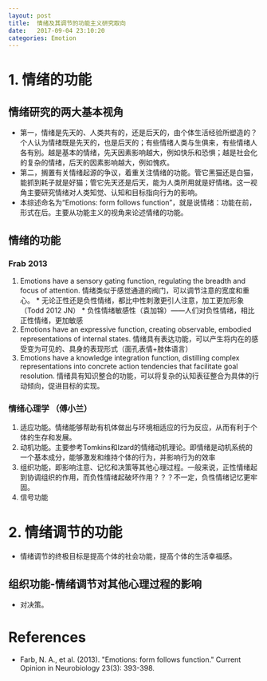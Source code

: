 ```yaml
---
layout: post
title:  情绪及其调节的功能主义研究取向
date:   2017-09-04 23:10:20
categories: Emotion
---
```



# 1. 情绪的功能

## 情绪研究的两大基本视角
* 第一，情绪是先天的、人类共有的，还是后天的，由个体生活经验所塑造的？
  个人认为情绪既是先天的，也是后天的；有些情绪人类与生俱来，有些情绪人各有别。越是基本的情绪，先天因素影响越大，例如快乐和恐惧；越是社会化的复杂的情绪，后天的因素影响越大，例如愧疚。
* 第二，搁置有关情绪起源的争议，着重关注情绪的功能。管它黑猫还是白猫，能抓到耗子就是好猫；管它先天还是后天，能为人类所用就是好情绪。这一视角主要研究情绪对人类知觉、认知和目标指向行为的影响。
* 本综述命名为“Emotions: form follows function”，就是说情绪：功能在前，形式在后。主要从功能主义的视角来论述情绪的功能。

## 情绪的功能

### Frab 2013

1. Emotions have a sensory gating function, regulating the breadth and focus of attention. 情绪类似于感觉通道的阀门，可以调节注意的宽度和重心。
       * 无论正性还是负性情绪，都比中性刺激更引人注意，加工更加形象（Todd 2012 JN）
       * 负性情绪敏感性（袁加锦）——人们对负性情绪，相比正性情绪，更加敏感
2. Emotions have an expressive function, creating observable, embodied representations of internal states. 情绪具有表达功能，可以产生将内在的感受变为可见的、具身的表现形式（面孔表情+肢体语言）
3. Emotions have a knowledge integration function, distilling complex representations into concrete action tendencies that facilitate goal resolution. 情绪具有知识整合的功能，可以将复杂的认知表征整合为具体的行动倾向，促进目标的实现。

### 情绪心理学 （傅小兰）
1. 适应功能。情绪能够帮助有机体做出与环境相适应的行为反应，从而有利于个体的生存和发展。
2. 动机功能。主要参考Tomkins和Izard的情绪动机理论。即情绪是动机系统的一个基本成分，能够激发和维持个体的行为，并影响行为的效率
3. 组织功能，即影响注意、记忆和决策等其他心理过程。一般来说，正性情绪起到协调组织的作用，而负性情绪起破坏作用？？？不一定，负性情绪记忆更牢固。
4. 信号功能

# 2. 情绪调节的功能
* 情绪调节的终极目标是提高个体的社会功能，提高个体的生活幸福感。

## 组织功能-情绪调节对其他心理过程的影响
* 对决策。

# References

* Farb, N. A., et al. (2013). "Emotions: form follows function." Current Opinion in Neurobiology 23(3): 393-398.
